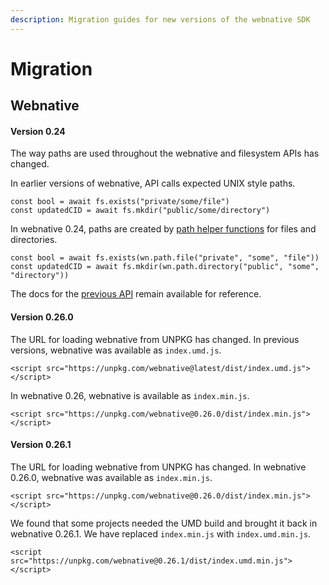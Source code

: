 ```yaml
---
description: Migration guides for new versions of the webnative SDK
---
```


# Migration

## Webnative

#### Version 0.24

The way paths are used throughout the webnative and filesystem APIs has changed.

In earlier versions of webnative, API calls expected UNIX style paths.

```text
const bool = await fs.exists("private/some/file")
const updatedCID = await fs.mkdir("public/some/directory")
```

In webnative 0.24, paths are created by [path helper functions](./#paths) for files and directories.

```text
const bool = await fs.exists(wn.path.file("private", "some", "file"))
const updatedCID = await fs.mkdir(wn.path.directory("public", "some", "directory"))
```

The docs for the [previous API](https://guide.fission.codes/v/en-2.9.0-0.23/developers/webnative) remain available for reference.

#### Version 0.26.0

The URL for loading webnative from UNPKG has changed. In previous versions, webnative was available as `index.umd.js`.

```markup
<script src="https://unpkg.com/webnative@latest/dist/index.umd.js"></script>
```

In webnative 0.26, webnative is available as `index.min.js`.

```markup
<script src="https://unpkg.com/webnative@0.26.0/dist/index.min.js"></script>
```

#### Version 0.26.1

The URL for loading webnative from UNPKG has changed. In webnative 0.26.0, webnative was available as `index.min.js`.

```markup
<script src="https://unpkg.com/webnative@0.26.0/dist/index.min.js"></script>
```

We found that some projects needed the UMD build and brought it back in webnative 0.26.1. We have replaced `index.min.js` with `index.umd.min.js`.

```markup
<script src="https://unpkg.com/webnative@0.26.1/dist/index.umd.min.js"></script>
```

